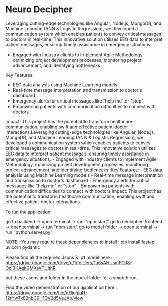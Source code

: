 # Neuro Decipher

Leveraging cutting-edge technologies like Angular, Node.js, MongoDB, and Machine Learning (ANN & Logistic Regression), we developed a communication system which enables patients to convey critical messages to doctors in real-time. This innovative solution utilizes EEG data to interpret patient messages, ensuring timely assistance in emergency situations.

- Engaged with industry clients to implement Agile Methodology, optimizing project development processes, monitoring project advancement, and identifying bottlenecks.

Key Features:
- EEG data analysis using Machine Learning models
- Real-time message interpretation and transmission to doctor's dashboard
- Emergency alerts for critical messages like "help me" or "stop"
- Empowering patients with communication difficulties to connect with doctors

Impact:
This project has the potential to transform healthcare communication, enabling swift and effective patient-doctor interactions.Leveraging cutting-edge technologies like Angular, Node.js, MongoDB, and Machine Learning (ANN & Logistic Regression), we developed a communication system which enables patients to convey critical messages to doctors in real-time. This innovative solution utilizes EEG data to interpret patient messages, ensuring timely assistance in emergency situations. - Engaged with industry clients to implement Agile Methodology, optimizing project development processes, monitoring project advancement, and identifying bottlenecks. Key Features: - EEG data analysis using Machine Learning models - Real-time message interpretation and transmission to doctor's dashboard - Emergency alerts for critical messages like "help me" or "stop" - Empowering patients with communication difficulties to connect with doctors Impact: This project has the potential to transform healthcare communication, enabling swift and effective patient-doctor interactions.


To run the application,

go to backend -> open terminal -> run "npm start"
go to neucipher-frontend -> open terminal -> run "npm start"
go to model folder -> open terminal -> run "python server.py"


NOTE : You may require these dependencies to install :   pip install fastapi uvicorn pydantic

Please find all the required Jsons & .pt model here : https://drive.google.com/drive/u/1/folders/1u6sAHUsmFOJ8-OoI3KAqkGMXaVTUjthR

put these Jsons and folder in the model folder for a smooth run.



Find the video demonstration of our application here : https://drive.google.com/file/d/1iogjqR-12rYwTx82nbC9H1QV2d5VeJXp/view
